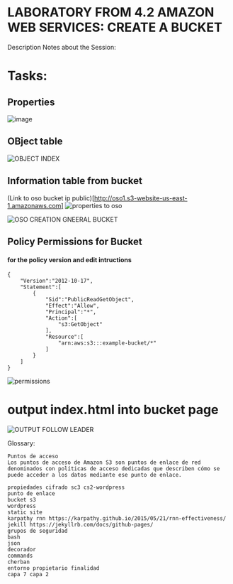 # LABORATORY FROM 4.2 AMAZON WEB SERVICES: CREATE A BUCKET
Description Notes about the Session:
# Tasks:
## Properties
![image](https://github.com/Fx2048/COMU_REDES/assets/131219987/545c0702-1fc4-47ea-b01a-ec404e7a5512)

## OBject table
![OBJECT INDEX](https://github.com/Fx2048/COMU_REDES/assets/131219987/3ab04894-dcee-4977-8582-19eac3976265)

##  Information table from bucket
(Link to oso bucket ip public)[http://oso1.s3-website-us-east-1.amazonaws.com]
![properties to oso ](https://github.com/Fx2048/COMU_REDES/assets/131219987/aad12038-c080-45eb-8b94-73928a955a07)

![OSO CREATION GNEERAL BUCKET](https://github.com/Fx2048/COMU_REDES/assets/131219987/6c5a387a-265f-4376-a7b4-df3b16aba374)


## Policy Permissions for Bucket
####  for the policy version  and edit intructions

````
{
    "Version":"2012-10-17",
    "Statement":[
        {
            "Sid":"PublicReadGetObject",
            "Effect":"Allow",
            "Principal":"*",
            "Action":[
                "s3:GetObject"
            ],
            "Resource":[
                "arn:aws:s3:::example-bucket/*"
            ]
        }
    ]
} 

````

![permissions](https://github.com/Fx2048/COMU_REDES/assets/131219987/889c26f9-460b-416c-9ca1-cc1e0fd4a922)




# output index.html into bucket page
![OUTPUT FOLLOW LEADER](https://github.com/Fx2048/COMU_REDES/assets/131219987/1a6a4b0c-bca0-4054-bbae-75f234d19631)

Glossary:

````
Puntos de acceso
Los puntos de acceso de Amazon S3 son puntos de enlace de red denominados con políticas de acceso dedicadas que describen cómo se puede acceder a los datos mediante ese punto de enlace.

propiedades cifrado sc3 cs2-wordpress
punto de enlace
bucket s3
wordpress
static site
karpathy rnn https://karpathy.github.io/2015/05/21/rnn-effectiveness/
jekill https://jekyllrb.com/docs/github-pages/
grupos de seguridad
bash
json
decorador
commands
cherban
entorno propietario finalidad
capa 7 capa 2  

````


